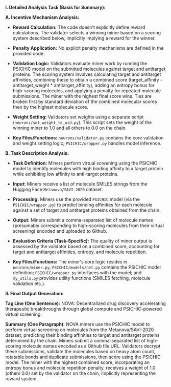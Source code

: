 **I. Detailed Analysis Task (Basis for Summary):**

**A. Incentive Mechanism Analysis:**

* **Reward Calculation:** The code doesn't explicitly define reward calculations.  The validator selects a winning miner based on a scoring system described below, implicitly implying a reward for the winner.

* **Penalty Application:** No explicit penalty mechanisms are defined in the provided code.

* **Validation Logic:** Validators evaluate miner work by running the PSICHIC model on the submitted molecules against target and antitarget proteins.  The scoring system involves calculating target and antitarget affinities, combining these to obtain a combined score (target_affinity - antitarget_weight * antitarget_affinity), adding an entropy bonus for high-scoring molecules, and applying a penalty for repeated molecule submissions. The miner with the highest final score wins.  Ties are broken first by standard deviation of the combined molecular scores then by the highest molecule score.

* **Weight Setting:** Validators set weights using a separate script (`neurons/set_weight_to_uid.py`). This script sets the weight of the winning miner to 1.0 and all others to 0.0 on the chain.

* **Key Files/Functions:** `neurons/validator.py` contains the core validation and weight setting logic; `PSICHIC/wrapper.py` handles model inference.


**B. Task Description Analysis:**

* **Task Definition:** Miners perform virtual screening using the PSICHIC model to identify molecules with high binding affinity to a target protein while exhibiting low affinity to anti-target proteins.


* **Input:** Miners receive a list of molecule SMILES strings from the Hugging Face `Metanova/SAVI-2020` dataset.


* **Processing:** Miners use the provided `PSICHIC` model (via the `PSICHIC/wrapper.py`) to predict binding affinities for each molecule against a set of target and antitarget proteins obtained from the chain.


* **Output:** Miners submit a comma-separated list of molecule names (presumably corresponding to high-scoring molecules from their virtual screening) encoded and uploaded to Github.


* **Evaluation Criteria (Task-Specific):** The quality of miner output is assessed by the validator based on a combined score, accounting for target and antitarget affinities, entropy, and molecule repetition.


* **Key Files/Functions:** The miner's core logic resides in `neurons/miner.py`; `PSICHIC/models/net.py` contains the PSICHIC model definition; `PSICHIC/wrapper.py` interfaces with the model; and `my_utils.py` provides utility functions (SMILES fetching, molecule validation etc.).


**II. Final Output Generation:**

**Tag Line (One Sentence):**  NOVA: Decentralized drug discovery accelerating therapeutic breakthroughs through global compute and PSICHIC-powered virtual screening.

**Summary (One Paragraph):**  NOVA miners use the PSICHIC model to perform virtual screening on molecules from the Metanova/SAVI-2020 dataset, predicting their binding affinities to target and antitarget proteins determined by the chain. Miners submit a comma-separated list of high-scoring molecule names encoded as a Github file URL.  Validators decrypt these submissions, validate the molecules based on heavy atom count, rotatable bonds and duplicate submissions, then score using the PSICHIC model. The miner with the highest combined score, incorporating an entropy bonus and molecule repetition penalty, receives a weight of 1.0 (others 0.0) set by the validator on the chain, implicitly representing the reward system.
